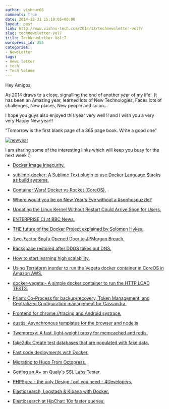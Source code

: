 ```yaml
---
author: vishnur66
comments: true
date: 2014-12-31 15:10:05+00:00
layout: post
link: http://www.vishnu-tech.com/2014/12/technewsletter-vol7/
slug: technewsletter-vol7
title: TechNewsLetter Vol:7
wordpress_id: 355
categories:
- NewsLetter
tags:
- news letter
- tech
- Tech Volume
---
```


Hey Amigos,

As 2014 draws to a close, signalling the end of another year of my life.  It has been an Amazing year, learned lots of New Technologies, Faces lots of challenges, New places, New people and so on...

I hope you guys also enjoyed this year very well !! and I wish you a very very Happy New year!! 

"Tomorrow is the first blank page of a 365 page book. Write a good one"



[![newyear](https://www.vishnu-tech.com/wp-content/uploads/2014/12/newyear-225x300.jpg)](https://www.vishnu-tech.com/wp-content/uploads/2014/12/newyear-e1420037405536.jpg)

I am sharing some of the interesting links which will keep you busy for the next week :)





	
  * [Docker Image Insecurity.](https://titanous.com/posts/docker-insecurity)

	
  * [sublime-docker: A Sublime Text plugin to use Docker Language Stacks as build systems.](https://github.com/l0rd/sublime-docker)

	
  * [Container Wars! Docker vs Rocket (CoreOS).](http://containerops.org/2014/12/19/docker-vs-rocket-gimme-a-break/)

	
  * [Where would you be on New Year's Eve without a #sophospuzzle?](http://containerops.org/2014/12/19/docker-vs-rocket-gimme-a-break/)

	
  * [Updating the Linux Kernel Without Restart Could Arrive Soon for Users.](http://news.softpedia.com/news/Updating-the-Linux-Kernel-Without-Restart-Could-Arrive-Soon-for-Users-468215.shtml)

	
  * [ENTERPRISE CI at BBC News.](https://blog.docker.com/2014/12/dockercon-eu-enterprise-ci-problems-and-our-solutions-by-simon-thulbourne/)

	
  * [THE future of the Docker Project explained by Solomon Hykes.](https://blog.docker.com/2014/12/dockercon-eu-the-future-of-the-docker-project-by-solomon-hykes/)

	
  * [Two-Factor Snafu Opened Door to JPMorgan Breach.](http://threatpost.com/two-factor-snafu-opened-door-to-jpmorgan-breach/110119)

	
  * [Rackspace restored after DDOS takes out DNS.](http://www.theregister.co.uk/2014/12/24/rackspace_restored_after_ddos_takes_out_dns/)

	
  * [How to start learning high scalability.](http://leandromoreira.com.br/2014/11/20/how-to-start-to-learn-high-scalability/)

	
  * [Using Terraform inorder to run the Vegeta docker container in CoreOS in Amazon AWS.](https://github.com/vishnunamshi/terraform-coreos)

	
  * [docker-vegeta:- A simple docker container to run the HTTP LOAD TESTS.](https://github.com/vishnunamshi/docker-vegeta)

	
  * [Priam: Co-Process for backup/recovery, Token Management, and Centralized Configuration management for Cassandra.](https://github.com/Netflix/Priam)

	
  * [Frontend for chrome://tracing and Android systrace. ](https://github.com/google/trace-viewer)

	
  * [dustjs: Asynchronous templates for the browser and node.js](https://github.com/linkedin/dustjs)

	
  * [Twemproxy: A fast, light-weight proxy for memcached and redis.](https://github.com/twitter/twemproxy)

	
  * [fake2db: Create test databases that are populated with fake data.](https://github.com/emirozer/fake2db)

	
  * [Fast code deployments with Docker.](http://ionicframework.com/blog/docker-hot-code-deploys/)

	
  * [Migrating to Hugo From Octopress.](http://nathanleclaire.com/blog/2014/12/22/migrating-to-hugo-from-octopress/)

	
  * [Getting an A+ on Qualy's SSL Labs Tester.](https://sethvargo.com/getting-an-a-plus-on-qualys-ssl-labs-tester/)

	
  * [PHPSpec - the only Design Tool you need - 4Developers.](http://www.slideshare.net/cakper/2014-0407-php-spec-the-only-design-tool-you-need-4developers)

	
  * [Elasticsearch, Logstash & Kibana with Docker.](http://williamdurand.fr/2014/12/17/elasticsearch-logstash-kibana-with-docker/)

	
  * [Elasticsearch at HipChat: 10x faster queries.](https://blog.hipchat.com/2014/06/24/elasticsearch-at-hipchat-10x-faster-queries/)





